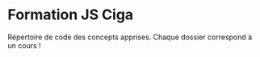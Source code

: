 # Formation JS Ciga

Répertoire de code des concepts apprises.
Chaque dossier correspond à un cours !
